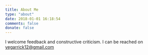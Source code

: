 ```yaml
---
title: About Me
type: "about"
date: 2018-01-01 16:18:54
comments: false
donate: false
---
```


I welcome feedback and constructive criticism. I can be reached on yegarrick12@gmail.com